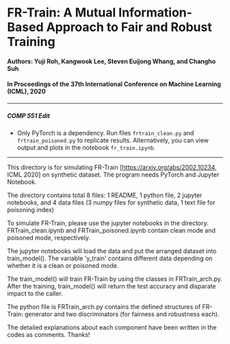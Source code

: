 # FR-Train: A Mutual Information-Based Approach to Fair and Robust Training

#### Authors: Yuji Roh, Kangwook Lee, Steven Euijong Whang, and Changho Suh
#### In Proceedings of the 37th International Conference on Machine Learning (ICML), 2020

---
##### COMP 551 Edit 
 - Only PyTorch is a dependency. Run files `frtrain_clean.py` and `frtrain_poisoned.py` to replicate results. Alternatively, you can view output and plots in the notebook `fr_train.ipynb`.
---

This directory is for simulating FR-Train 
[https://arxiv.org/abs/2002.10234, ICML 2020] on synthetic dataset.
The program needs PyTorch and Jupyter Notebook.

The directory contains total 8 files: 1 README, 1 python file, 
2 jupyter notebooks, and 4 data files (3 numpy files for synthetic data, 
1 text file for poisoning index)

To simulate FR-Train, please use the jupyter notebooks in the directory.
FRTrain_clean.ipynb and FRTrain_poisoned.ipynb contain clean mode and
poisoned mode, respectively.

The jupyter notebooks will load the data and put the arranged dataset 
into train_model(). The variable 'y_train' contains different data 
depending on whether it is a clean or poisoned mode.

The train_model() will train FR-Train by using the classes in FRTrain_arch.py.
After the training, train_model() will return the test accuracy and
disparate impact to the caller.

The python file is FRTrain_arch.py contains the defined structures 
of FR-Train: generator and two discriminators (for fairness and 
robustness each). 

The detailed explanations about each component have been written 
in the codes as comments.
Thanks!
